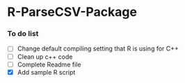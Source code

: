 # R-ParseCSV-Package

### To do list

- [ ] Change default compiling setting that R is using for C++
- [ ] Clean up c++ code
- [ ] Complete Readme file
- [x] Add sample R script
